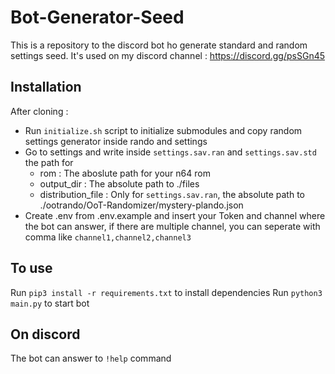# Bot-Generator-Seed

This is a repository to the discord bot ho generate standard and random settings seed.
It's used on my discord channel : https://discord.gg/psSGn45

## Installation

After cloning :
- Run `initialize.sh` script to initialize submodules and copy random settings generator inside rando and settings
- Go to settings and write inside `settings.sav.ran` and `settings.sav.std` the path for
    - rom : The aboslute path for your n64 rom
    - output_dir : The absolute path to ./files
    - distribution_file : Only for `settings.sav.ran`, the absolute path to ./ootrando/OoT-Randomizer/mystery-plando.json
- Create .env from .env.example and insert your Token and channel where the bot can answer, if there are multiple channel, you can seperate with comma
like `channel1,channel2,channel3`

## To use

Run `pip3 install -r requirements.txt` to install dependencies
Run `python3 main.py` to start bot

## On discord

The bot can answer to `!help` command
